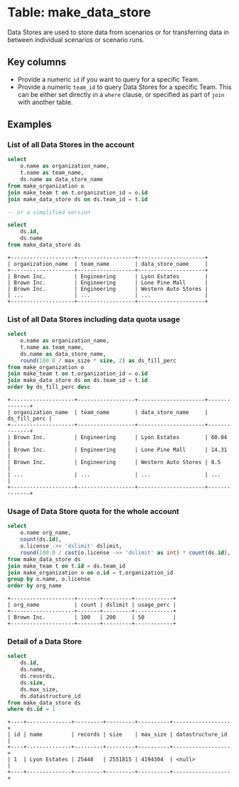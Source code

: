 # Table: make_data_store

Data Stores are used to store data from scenarios or for transferring data in between individual scenarios or scenario runs.

## Key columns
- Provide a numeric `id` if you want to query for a specific Team.
- Provide a numeric `team_id` to query Data Stores for a specific Team. This can be either set directly in a `where` clause, or specified as part of `join` with another table.

## Examples

### List of all Data Stores in the account

```sql
select
    o.name as organization_name,
    t.name as team_name,
    ds.name as data_store_name
from make_organization o
join make_team t on t.organization_id = o.id
join make_data_store ds on ds.team_id = t.id

-- or a simplified version

select
    ds.id,
    ds.name
from make_data_store ds
```

```
+--------------------+------------------+---------------------+
| organization_name  | team_name        | data_store_name     |
+--------------------+------------------+---------------------+
| Brown Inc.         | Engineering      | Lyon Estates        |
| Brown Inc.         | Engineering      | Lone Pine Mall      |
| Brown Inc.         | Engineering      | Western Auto Stores |
| ...                | ...              | ...                 |
+--------------------+------------------+---------------------+
```

### List of all Data Stores including data quota usage

```sql
select
    o.name as organization_name,
    t.name as team_name,
    ds.name as data_store_name,
    round(100.0 / max_size * size, 2) as ds_fill_perc
from make_organization o
join make_team t on t.organization_id = o.id
join make_data_store ds on ds.team_id = t.id
order by ds_fill_perc desc
```

```
+--------------------+------------------+---------------------+--------------+
| organization_name  | team_name        | data_store_name     | ds_fill_perc |
+--------------------+------------------+---------------------+--------------+
| Brown Inc.         | Engineering      | Lyon Estates        | 60.84        |
| Brown Inc.         | Engineering      | Lone Pine Mall      | 14.31        |
| Brown Inc.         | Engineering      | Western Auto Stores | 8.5          |
| ...                | ...              | ...                 | ...          |
+--------------------+------------------+---------------------+--------------+
```

### Usage of Data Store quota for the whole account

```sql
select
    o.name org_name,
    count(ds.id),
    o.license ->> 'dslimit' dslimit,
    round(100.0 / cast(o.license ->> 'dslimit' as int) * count(ds.id), 2) as usage_perc
from make_data_store ds
join make_team t on t.id = ds.team_id
join make_organization o on o.id = t.organization_id
group by o.name, o.license
order by org_name
```

```
+--------------------+-------+---------+------------+
| org_name           | count | dslimit | usage_perc |
+--------------------+-------+---------+------------+
| Brown Inc.         | 100   | 200     | 50         |
+--------------------+-------+---------+------------+
```

### Detail of a Data Store

```sql
select
    ds.id,
    ds.name,
    ds.records,
    ds.size,
    ds.max_size,
    ds.datastructure_id
from make_data_store ds
where ds.id = 1
```

```
+----+--------------+---------+---------+----------+------------------+
| id | name         | records | size    | max_size | datastructure_id |
+----+--------------+---------+---------+----------+------------------+
| 1  | Lyon Estates | 25448   | 2551815 | 4194304  | <null>           |
+----+--------------+---------+---------+----------+------------------+
```
